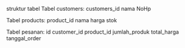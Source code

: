 struktur tabel
Tabel customers:
customers_id
nama
NoHp

Tabel products:
product_id
nama
harga
stok

Tabel pesanan:
id
customer_id
product_id
jumlah_produk
total_harga
tanggal_order

